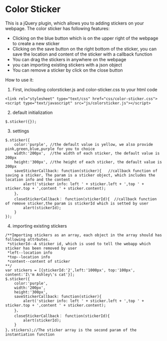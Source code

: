 # Color Sticker

This is a jQuery plugin, which allows you to adding stickers on your webpage.
The color sticker has following features:
  - Clicking on the blue button which is on the upper right of the webpage to create a new sticker
  - Clicking on the save button on the right bottom of the sticker, you can save the location and content of the sticker with a callback function
  - You can drag the stickers in anywhere on the webpage
  - you can importing existing stickers with a json object
  - You can remove a sticker by click on the close button

How to use it:
1. First, inclouding colorsticker.js and color-sticker.css to your html code
 ````
<link rel="stylesheet" type="text/css" href="css/color-sticker.css">
<script type="text/javascript" src="js/colorsticker.js"></script>
````
2. default initialization
````
$.sticker({});
````
3. settings
````
$.sticker({
	color:'purple', //the default value is yellow, we also provide pink,green,blue,purple for you to choice
	width:'200px',  //the width of each sticker, the default value is 200px
	height:'300px', //the height of each sticker, the default value is 200px
	saveStickerCallback: function(sticker){   //callback function of saving a sticker, The param is a sticker object, which includes the location info and the content
		alert('sticker info: left ' + sticker.left + ',top ' + sticker.top + ',content ' + sticker.content);
	}，
	closeStickerCallback： function(stickerId){  //callback function of remove sticker,the param is stickerId which is setted by user
		alert(stickerId);
	}
});
````
4. importing existing stickers
````
/**Importing stickers as an array, each object in the array should has following attrbutes.
 *stickerId--A sticker id, which is used to tell the webapp which sticker has been removed by user
 *left--location info
 *top--location info
 *content--content of sticker
**/
var stickers = [{stickerId:'2',left:'1000px', top:'100px', content:'I\'m Ashley\'s cat'}];
$.sticker({
	color:'purple', 
	width:'200px',  
	height:'300px', 
	saveStickerCallback: function(sticker){   
		alert('sticker info: left ' + sticker.left + ',top ' + sticker.top + ',content ' + sticker.content);
	}，
	closeStickerCallback： function(stickerId){  
		alert(stickerId);
	}
}，stickers);//The sticker array is the second param of the instantiation function
````
